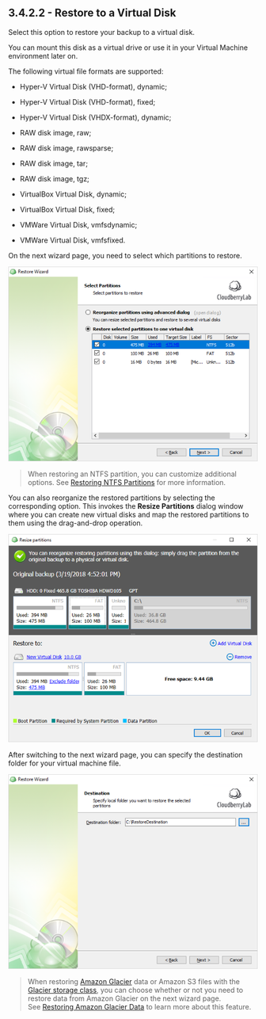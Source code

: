 ## 3.4.2.2 - Restore to a Virtual Disk

Select this option to restore your backup to a virtual disk.

You can mount this disk as a virtual drive or use it in your Virtual Machine environment later on.

The following virtual file formats are supported:

* Hyper-V Virtual Disk \(VHD-format\), dynamic;

* Hyper-V Virtual Disk \(VHD-format\), fixed;

* Hyper-V Virtual Disk \(VHDX-format\), dynamic;

* RAW disk image, raw;

* RAW disk image, rawsparse;

* RAW disk image, tar;

* RAW disk image, tgz;

* VirtualBox Virtual Disk, dynamic;

* VirtualBox Virtual Disk, fixed;

* VMWare Virtual Disk, vmfsdynamic;

* VMWare Virtual Disk, vmfsfixed.

On the next wizard page, you need to select which partitions to restore.

![](/assets/image-based-virtual-select-partitions.png)

> When restoring an NTFS partition, you can customize additional options. See [Restoring NTFS Partitions](/concepts/restoring-ntfs-partitions.md) for more information.

You can also reorganize the restored partitions by selecting the corresponding option. This invokes the **Resize Partitions** dialog window where you can create new virtual disks and map the restored partitions to them using the drag-and-drop operation.

![](/assets/resize-partitions-dialog.png)

After switching to the next wizard page, you can specify the destination folder for your virtual machine file.

![](/assets/image-based-virtual-select-destination.png)

> When restoring [Amazon Glacier](https://aws.amazon.com/glacier/) data or Amazon S3 files with the [Glacier storage class](https://aws.amazon.com/s3/storage-classes/), you can choose whether or not you need to restore data from Amazon Glacier on the next wizard page.  
> See [Restoring Amazon Glacier Data](/concepts/restoring-amazon-glacier-data.md) to learn more about this feature.



